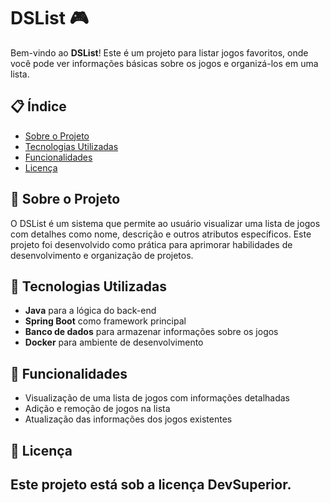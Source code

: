 # DSList 🎮
Bem-vindo ao **DSList**! Este é um projeto para listar jogos favoritos, onde você pode ver informações básicas sobre os jogos e organizá-los em uma lista.
## 📋 Índice
- [Sobre o Projeto](#sobre-o-projeto)
- [Tecnologias Utilizadas](#tecnologias-utilizadas)
- [Funcionalidades](#funcionalidades)
- [Licença](#licença)
## 📜 Sobre o Projeto
O DSList é um sistema que permite ao usuário visualizar uma lista de jogos com detalhes como nome, descrição e outros atributos específicos. Este projeto foi desenvolvido como prática para aprimorar habilidades de desenvolvimento e organização de projetos.
## 🚀 Tecnologias Utilizadas
- **Java** para a lógica do back-end
- **Spring Boot** como framework principal
- **Banco de dados** para armazenar informações sobre os jogos
- **Docker** para ambiente de desenvolvimento 
## 🌟 Funcionalidades
- Visualização de uma lista de jogos com informações detalhadas
- Adição e remoção de jogos na lista
- Atualização das informações dos jogos existentes
## 📄 Licença
Este projeto está sob a licença DevSuperior.
---
